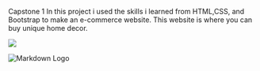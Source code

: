 Capstone 1
In this project i used the skills i learned from HTML,CSS, and Bootstrap to make an e-commerce website. This website is where you can buy unique home decor.

<img src="https://imgur.com/a/ayGrCQy">

![Markdown Logo](https://imgur.com/a/ayGrCQy 'Markdown Tutorial')

